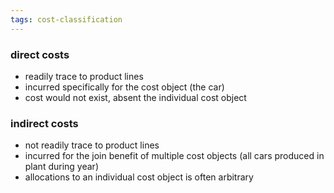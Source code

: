```yaml
---
tags: cost-classification
---
```


### direct costs
- readily trace to product lines
- incurred specifically for the cost object (the car)
- cost would not exist, absent the individual cost object 

### indirect costs
- not readily trace to product lines
- incurred for the join benefit of multiple cost objects (all cars produced in plant during year)
- allocations to an individual cost object is often arbitrary
